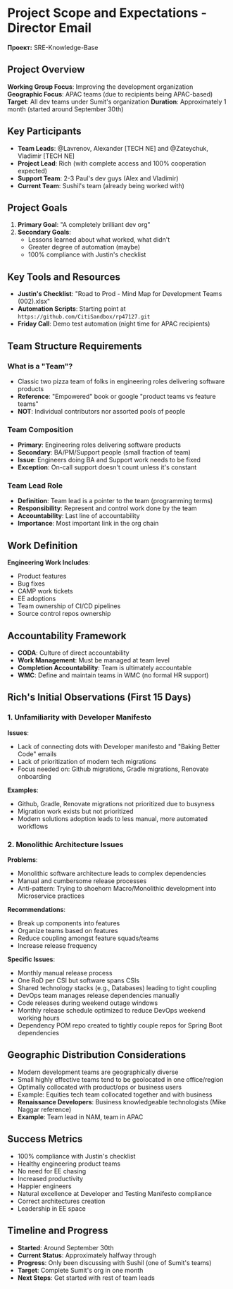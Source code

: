 # Project Scope and Expectations - Director Email

**Проект:** SRE-Knowledge-Base

## Project Overview
**Working Group Focus**: Improving the development organization
**Geographic Focus**: APAC teams (due to recipients being APAC-based)
**Target**: All dev teams under Sumit's organization
**Duration**: Approximately 1 month (started around September 30th)

## Key Participants
- **Team Leads**: @Lavrenov, Alexander [TECH NE] and @Zateychuk, Vladimir [TECH NE]
- **Project Lead**: Rich (with complete access and 100% cooperation expected)
- **Support Team**: 2-3 Paul's dev guys (Alex and Vladimir)
- **Current Team**: Sushil's team (already being worked with)

## Project Goals
1. **Primary Goal**: "A completely brilliant dev org"
2. **Secondary Goals**:
   - Lessons learned about what worked, what didn't
   - Greater degree of automation (maybe)
   - 100% compliance with Justin's checklist

## Key Tools and Resources
- **Justin's Checklist**: "Road to Prod - Mind Map for Development Teams (002).xlsx"
- **Automation Scripts**: Starting point at `https://github.com/CitiSandbox/rp47127.git`
- **Friday Call**: Demo test automation (night time for APAC recipients)

## Team Structure Requirements

### What is a "Team"?
- Classic two pizza team of folks in engineering roles delivering software products
- **Reference**: "Empowered" book or google "product teams vs feature teams"
- **NOT**: Individual contributors nor assorted pools of people

### Team Composition
- **Primary**: Engineering roles delivering software products
- **Secondary**: BA/PM/Support people (small fraction of team)
- **Issue**: Engineers doing BA and Support work needs to be fixed
- **Exception**: On-call support doesn't count unless it's constant

### Team Lead Role
- **Definition**: Team lead is a pointer to the team (programming terms)
- **Responsibility**: Represent and control work done by the team
- **Accountability**: Last line of accountability
- **Importance**: Most important link in the org chain

## Work Definition
**Engineering Work Includes**:
- Product features
- Bug fixes
- CAMP work tickets
- EE adoptions
- Team ownership of CI/CD pipelines
- Source control repos ownership

## Accountability Framework
- **CODA**: Culture of direct accountability
- **Work Management**: Must be managed at team level
- **Completion Accountability**: Team is ultimately accountable
- **WMC**: Define and maintain teams in WMC (no formal HR support)

## Rich's Initial Observations (First 15 Days)

### 1. Unfamiliarity with Developer Manifesto
**Issues**:
- Lack of connecting dots with Developer manifesto and "Baking Better Code" emails
- Lack of prioritization of modern tech migrations
- Focus needed on: Github migrations, Gradle migrations, Renovate onboarding

**Examples**:
- Github, Gradle, Renovate migrations not prioritized due to busyness
- Migration work exists but not prioritized
- Modern solutions adoption leads to less manual, more automated workflows

### 2. Monolithic Architecture Issues
**Problems**:
- Monolithic software architecture leads to complex dependencies
- Manual and cumbersome release processes
- Anti-pattern: Trying to shoehorn Macro/Monolithic development into Microservice practices

**Recommendations**:
- Break up components into features
- Organize teams based on features
- Reduce coupling amongst feature squads/teams
- Increase release frequency

**Specific Issues**:
- Monthly manual release process
- One RoD per CSI but software spans CSIs
- Shared technology stacks (e.g., Databases) leading to tight coupling
- DevOps team manages release dependencies manually
- Code releases during weekend outage windows
- Monthly release schedule optimized to reduce DevOps weekend working hours
- Dependency POM repo created to tightly couple repos for Spring Boot dependencies

## Geographic Distribution Considerations
- Modern development teams are geographically diverse
- Small highly effective teams tend to be geolocated in one office/region
- Optimally collocated with product/ops or business users
- Example: Equities tech team collocated together and with business
- **Renaissance Developers**: Business knowledgeable technologists (Mike Naggar reference)
- **Example**: Team lead in NAM, team in APAC

## Success Metrics
- 100% compliance with Justin's checklist
- Healthy engineering product teams
- No need for EE chasing
- Increased productivity
- Happier engineers
- Natural excellence at Developer and Testing Manifesto compliance
- Correct architectures creation
- Leadership in EE space

## Timeline and Progress
- **Started**: Around September 30th
- **Current Status**: Approximately halfway through
- **Progress**: Only been discussing with Sushil (one of Sumit's teams)
- **Target**: Complete Sumit's org in one month
- **Next Steps**: Get started with rest of team leads
